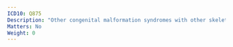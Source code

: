 ```yaml
---
ICD10: Q875
Description: "Other congenital malformation syndromes with other skeletal changes"
Matters: No
Weight: 0
---
```

